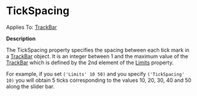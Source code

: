 




<h1 class="heading"><span class="name">TickSpacing</span></h1>

Applies To: [TrackBar](../a-z/trackbar.md)


**Description**


The TickSpacing property specifies the spacing between each tick mark in a [TrackBar](../a-z/trackbar.md) object. It is an integer between 1 and the maximum value of the [TrackBar](../a-z/trackbar.md) which is defined by the 2nd element of the [Limits](../a-z/limits.md) property.


For example, if you set `('Limits' 10 50)` and you specify `('TickSpacing' 10)` you will obtain 5 ticks corresponding to the values 10, 20, 30, 40 and 50 along the slider bar.



